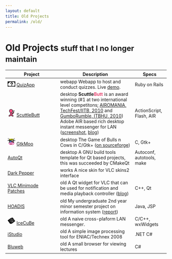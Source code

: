 ```yaml
---
layout: default
title: Old Projects
permalink: /old/
---
```


<div class="page-header">
  <h1 class="section">Old Projects <small>stuff that I no longer maintain</small></h1>
</div>

<table class="table table-striped table-bordered">
  <thead>
    <tr>
      <th style="min-width: 150px;">Project</th>
      <th>Description</th>
      <th>Specs</th>
    </tr>
  </thead>
  <tbody>
    <tr>
      <td><img src="/images/projects/quizapp-small.png"> <a href="/files/old/quizapp.zip">QuizApp</a></td>
      <td><span class="label label-success">webapp</span> Webapp to host and conduct quizzes. Live <a href="http://quizapp.herokuapp.com/">demo</a>.</td>
      <td>Ruby on Rails</td>
    </tr>
    <tr>
      <td><img src="/images/projects/scuttlebutt-small.png"> <a href="/files/old/scuttlebutt.zip">ScuttleButt</a></td>
      <td><span class="label label-warning">desktop</span> <strong>Scuttle<span style="color: rgb(228, 73, 114);">Butt</span></strong> is an award winning (#1 at two international level competitons; <a target="_blank" href="http://techfest.org">AIROMANIA, TechFest/IITB, 2010</a> and <a href="http://itbhu.ac.in/codefest/2010/gumbo-rumble.html">GumboRumble, ITBHU, 2010</a>) Adobe AIR based rich desktop instant messenger for LAN (<a href="/images/scuttlebutt-shot.jpg">screenshot</a>, <a href="/logs/scuttlebutt/">blog</a>)</td>
      <td>ActionScript, Flash, AIR</td>
    </tr>
    <tr>
      <td><img src="/images/projects/gtkmoo-small.png"> <a href="/files/old/gtkmoo.zip">GtkMoo</a></td>
      <td><span class="label label-warning">desktop</span> The Game of Bulls n Cows in C/Gtk+ (<a href="http://gtk-moo.sourceforge.net">on sourceforge</a>)</td>
      <td>C, Gtk+</td>
    </tr>
    <tr>
      <td><a href="/files/old/autoqt.zip">AutoQt</a></td>
      <td><span class="label label-warning">desktop</span> A GNU build tools template for Qt based projects, this was succeeded by CMakeQt</td>
      <td>Autoconf, autotools, make</td>
    </tr>
    <tr>
      <td><a href="/files/old/dark-pepper.vlt">Dark Pepper</a></td>
      <td><span class="label label-success">works</span> A nice skin for VLC skins2 interface</td>
      <td></td>
    </tr>
    <tr>
      <td><a href="/files/old/vlc-minimode.zip">VLC Minimode Patches</a></td>
      <td><span class="label">old</span> A Qt widget for VLC that can be used for notification and media playback controller (<a href="/logs/story-of-a-notification-widget/">blog</a>)</td>
      <td>C++, Qt</td>
    </tr>
    <tr>
      <td><a href="/files/old/hoadis.zip">HOADIS</a></td>
      <td><span class="label">old</span> My undergraduate 2nd year minor semester project on information system (<a href="/files/docs/swlab-report-hoadis.pdf">report</a>)</td>
      <td>Java, JSP</td>
    </tr>
    <tr>
      <td><img src="/images/projects/obsolete-small.png"> <a href="/files/old/icecube.zip">IceCuBe</a></td>
      <td><span class="label">old</span> A naive cross-plaform LAN messenger.</td>
      <td>C/C++, wxWidgets</td>
    </tr>
    <tr>
      <td><a href="/files/old/istudio.zip">iStudio</a></td>
      <td><span class="label">old</span> A simple image processing tool for ENIAC/Technex 2008</td>
      <td>.NET C#</td>
    </tr>
    <tr>
      <td><a href="/files/old/bluweb.zip">Bluweb</a></td>
      <td><span class="label">old</span> A small browser for viewing lectures</td>
      <td>C#</td>
    </tr>
  </tbody>
</table>

<script type="text/javascript">
  mixpanel.track("Project Old Page");
</script>
